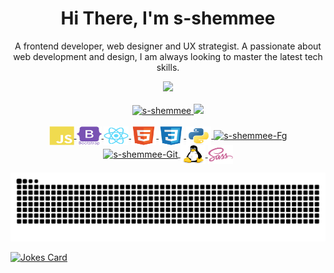 ## <h1 align="center">Hi There, I'm s-shemmee</h1>
<!--### <h2 align="center">A software engineer with a passion for full-stack development, artificial intelligence, human-computer interactions and everything in between.</h2>-->
<p align="center">A frontend developer, web designer and UX strategist. A passionate about web development and design, I am always looking to master the latest tech skills.</p>
<div align="center">
  <a href="https://github.com/s-shemmee">
  <img height="150em" src="https://github-readme-streak-stats.herokuapp.com?user=s-shemmee&theme=dracula&hide_border=true&date_format=M%20j%5B%2C%20Y%5D"/> 
</div>
<br>
<div align="center">
  <a href="https://github.com/s-shemmee">
  <img height="150em" width="400em" src="https://github-readme-stats.vercel.app/api?username=s-shemmee&show_icons=true&locale=en&theme=dracula&include_all_commits=true&count_private=true" alt="s-shemmee"/>
  <img height="150em" src="https://github-readme-stats.vercel.app/api/top-langs/?username=rafaballerini&layout=compact&langs_count=7&theme=dracula"/>
</div>
  
<div align="center" style="display: inline_block"><br>
  <img align="center" alt="s-shemmee-Js" height="30" width="40" src="https://raw.githubusercontent.com/devicons/devicon/master/icons/javascript/javascript-plain.svg">
  <img align="center" alt="s-shemmee-Bs" height="30" width="40" src="https://raw.githubusercontent.com/devicons/devicon/master/icons/bootstrap/bootstrap-plain-wordmark.svg">
  <img align="center" alt="s-shemmee-React" height="30" width="40" src="https://raw.githubusercontent.com/devicons/devicon/master/icons/react/react-original.svg">
  <img align="center" alt="s-shemmee-HTML" height="30" width="40" src="https://raw.githubusercontent.com/devicons/devicon/master/icons/html5/html5-original.svg">
  <img align="center" alt="s-shemmee-CSS" height="30" width="40" src="https://raw.githubusercontent.com/devicons/devicon/master/icons/css3/css3-original.svg">
  <img align="center" alt="s-shemmee-Python" height="30" width="40" src="https://raw.githubusercontent.com/devicons/devicon/master/icons/python/python-original.svg">
  <img align="center" alt="s-shemmee-Fg" height="30" width="40" src="https://www.vectorlogo.zone/logos/figma/figma-icon.svg">
  <img align="center" alt="s-shemmee-Git" height="30" width="40" src="https://www.vectorlogo.zone/logos/git-scm/git-scm-icon.svg">
  <img align="center" alt="s-shemmee-Lx" height="30" width="40" src="https://raw.githubusercontent.com/devicons/devicon/master/icons/linux/linux-original.svg">
  <img align="center" alt="s-shemmee-Ss" height="30" width="40" src="https://raw.githubusercontent.com/devicons/devicon/master/icons/sass/sass-original.svg">
</div>
  
![Snake animation](https://github.com/s-shemmee/s-shemmee/blob/output/github-contribution-grid-snake.svg)
  
![Jokes Card](https://readme-jokes.vercel.app/api?hideBorder&theme=dracula)

  
